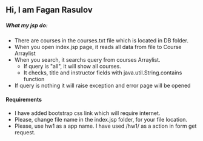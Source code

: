 ## Hi, I am Fagan Rasulov


##### What my jsp do:
* There are courses in the courses.txt file which is located in DB folder.
* When you open index.jsp page, it reads all data from file to Course Arraylist
* When you search, it searchs query from courses Arraylist.
	* If query is "all", it will show all courses.
	* It checks, title and instructor fields with java.util.String.contains function
* If query is nothing it will raise exception and error page will be opened


#### Requirements
* I have added bootstrap css link which will require internet.
* Please, change file name in the index.jsp folder, for your file location.
* Please, use hw1 as a app name. I have used /hw1/ as a action in form get request.